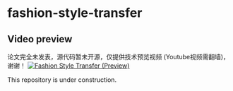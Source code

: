 # fashion-style-transfer

## Video preview
论文完全未发表，源代码暂未开源，仅提供技术预览视频 (Youtube视频需翻墙)，谢谢！
[![Fashion Style Transfer (Preview)](https://res.cloudinary.com/marcomontalbano/image/upload/v1678188306/video_to_markdown/images/youtube--oYUNojcjusY-c05b58ac6eb4c4700831b2b3070cd403.jpg)](https://youtu.be/oYUNojcjusY "Fashion Style Transfer (Preview)")


This repository is under construction.
